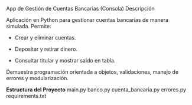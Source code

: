 App de Gestión de Cuentas Bancarias (Consola)
Descripción

Aplicación en Python para gestionar cuentas bancarias de manera simulada. Permite:

* Crear y eliminar cuentas.

* Depositar y retirar dinero.

* Consultar titular y mostrar saldo en tabla.

Demuestra programación orientada a objetos, validaciones, manejo de errores y modularización.

**Estructura del Proyecto**
main.py
banco.py
cuenta_bancaria.py
errores.py
requirements.txt
